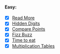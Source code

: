 #### Easy:

 * [x] [Read More](https://github.com/TraiOi/CodeEval/blob/master/Easy/Read_More.pl)
 * [x] [Hidden Digits](https://github.com/TraiOi/CodeEval/blob/master/Easy/Hidden_Digits.pl)
 * [x] [Compare Points](https://github.com/TraiOi/CodeEval/blob/master/Easy/Compare_Points.pl)
 * [x] [Fizz Buzz](https://github.com/TraiOi/CodeEval/blob/master/Easy/Fizz_Buzz.pl)
 * [x] [Time to eat](https://github.com/TraiOi/CodeEval/blob/master/Easy/Time_to_eat.pl)
 * [x] [Multiplication Tables](https://github.com/TraiOi/CodeEval/blob/master/Easy/Multiplication_Tables.pl)